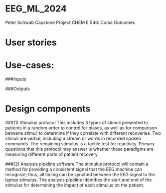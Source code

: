 # EEG_ML_2024
Peter Schwab Capstone Project CHEM E 546: Coma Outcomes

# User stories


# Use-cases:
###Inputs


###Outputs


# Design components
###(1) Stimulus protocol
This includes 3 types of stimuli presented to patients in a random order to control for biases, as well as for comparison betwene stimuli to determine if they correlate with different recoveries. Two stimuli are verbal, including a stream or words in recorded spoken commands. The remaining stimulus is a tactile test for reactivity. Primary questions that this protocol may answer is whether these paradigms are measuring different parts of patient recovery.

###(2) Analysis pipeline software
The stimulus protocol will contain a method for providing a consistent signal that the EEG machine can recognize; thus, all timing can be synched between the EEG signal to the laptop stimulus. The analysis pipeline identifies the start and end of the stimulus for determining the impact of each stimulus on the patient.
